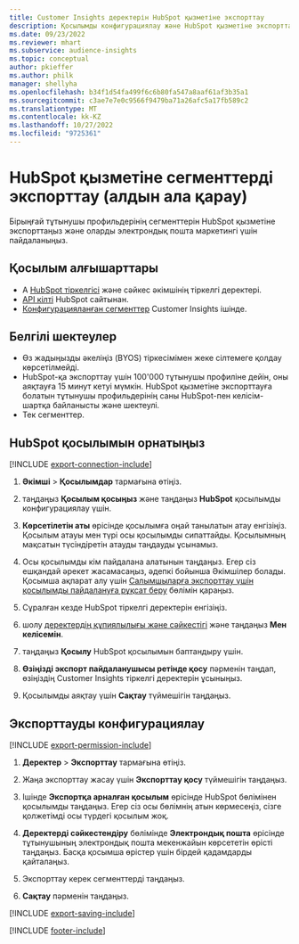 ```yaml
---
title: Customer Insights деректерін HubSpot қызметіне экспорттау
description: Қосылымды конфигурациялау және HubSpot қызметіне экспорттау жолын үйреніңіз.
ms.date: 09/23/2022
ms.reviewer: mhart
ms.subservice: audience-insights
ms.topic: conceptual
author: pkieffer
ms.author: philk
manager: shellyha
ms.openlocfilehash: b34f1d54fa499f6c6b80fa547a8aaf61af3b35a1
ms.sourcegitcommit: c3ae7e7e0c9566f9479ba71a26afc5a17fb589c2
ms.translationtype: MT
ms.contentlocale: kk-KZ
ms.lasthandoff: 10/27/2022
ms.locfileid: "9725361"
---
```

# <a name="export-segments-to-hubspot-preview"></a>HubSpot қызметіне сегменттерді экспорттау (алдын ала қарау)

Бірыңғай тұтынушы профильдерінің сегменттерін HubSpot қызметіне экспорттаңыз және оларды электрондық пошта маркетингі үшін пайдаланыңыз.

## <a name="prerequisites-for-a-connection"></a>Қосылым алғышарттары

- А [HubSpot тіркелгісі](https://www.hubspot.com/) және сәйкес әкімшінің тіркелгі деректері.
- [API кілті](https://knowledge.hubspot.com/Integrations/How-do-I-get-my-HubSpot-API-key) HubSpot сайтынан.
- [Конфигурацияланған сегменттер](segments.md) Customer Insights ішінде.

## <a name="known-limitations"></a>Белгілі шектеулер

- Өз жадыңызды әкеліңіз (BYOS) тіркесімімен жеке сілтемеге қолдау көрсетілмейді.
- HubSpot-қа экспорттау үшін 100'000 тұтынушы профиліне дейін, оны аяқтауға 15 минут кетуі мүмкін. HubSpot қызметіне экспорттауға болатын тұтынушы профильдерінің саны HubSpot-пен келісім-шартқа байланысты және шектеулі.
- Тек сегменттер.

## <a name="set-up-connection-to-hubspot"></a>HubSpot қосылымын орнатыңыз

[!INCLUDE [export-connection-include](includes/export-connection-admn.md)]

1. **Әкімші** > **Қосылымдар** тармағына өтіңіз.

1. таңдаңыз **Қосылым қосыңыз** және таңдаңыз **HubSpot** қосылымды конфигурациялау үшін.

1. **Көрсетілетін аты** өрісінде қосылымға оңай танылатын атау енгізіңіз. Қосылым атауы мен түрі осы қосылымды сипаттайды. Қосылымның мақсатын түсіндіретін атауды таңдауды ұсынамыз.

1. Осы қосылымды кім пайдалана алатынын таңдаңыз. Егер сіз ешқандай әрекет жасамасаңыз, әдепкі бойынша Әкімшілер болады. Қосымша ақпарат алу үшін [Салымшыларға экспорттау үшін қосылымды пайдалануға рұқсат беру](connections.md#allow-contributors-to-use-a-connection-for-exports) бөлімін қараңыз.

1. Сұралған кезде HubSpot тіркелгі деректерін енгізіңіз.

1. шолу [деректердің құпиялылығы және сәйкестігі](connections.md#data-privacy-and-compliance) және таңдаңыз **Мен келісемін**.

1. таңдаңыз **Қосылу** HubSpot қосылымын баптандыру үшін.

1. **Өзіңізді экспорт пайдаланушысы ретінде қосу** пәрменін таңдап, өзіңіздің Customer Insights тіркелгі деректерін ұсыныңыз.

1. Қосылымды аяқтау үшін **Сақтау** түймешігін таңдаңыз.

## <a name="configure-an-export"></a>Экспорттауды конфигурациялау

[!INCLUDE [export-permission-include](includes/export-permission.md)]

1. **Деректер** > **Экспорттау** тармағына өтіңіз.

1. Жаңа экспорттау жасау үшін **Экспорттау қосу** түймешігін таңдаңыз.

1. Ішінде **Экспортқа арналған қосылым** өрісінде HubSpot бөлімінен қосылымды таңдаңыз. Егер сіз осы бөлімнің атын көрмесеңіз, сізге қолжетімді осы түрдегі қосылым жоқ.

1. **Деректерді сәйкестендіру** бөлімінде **Электрондық пошта** өрісінде тұтынушының электрондық пошта мекенжайын көрсететін өрісті таңдаңыз. Басқа қосымша өрістер үшін бірдей қадамдарды қайталаңыз.

1. Экспорттау керек сегменттерді таңдаңыз.

1. **Сақтау** пәрменін таңдаңыз.

[!INCLUDE [export-saving-include](includes/export-saving.md)]

[!INCLUDE [footer-include](includes/footer-banner.md)]
